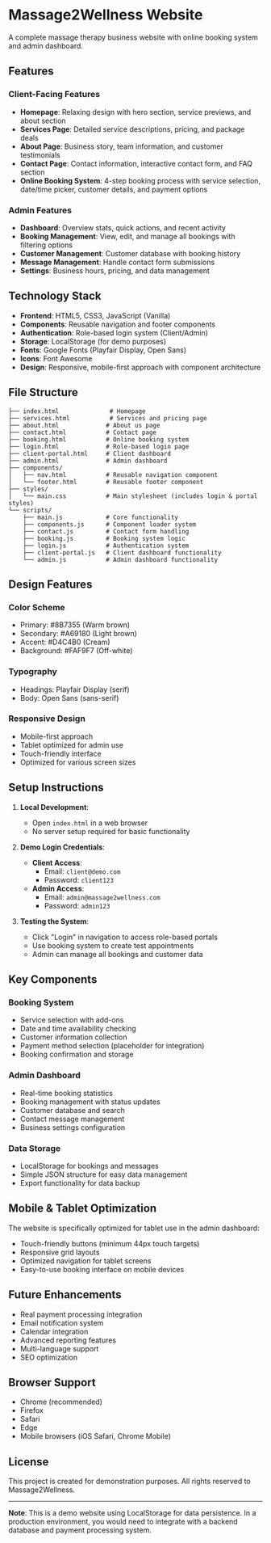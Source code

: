 # Massage2Wellness Website

A complete massage therapy business website with online booking system and admin dashboard.

## Features

### Client-Facing Features

- **Homepage**: Relaxing design with hero section, service previews, and about section
- **Services Page**: Detailed service descriptions, pricing, and package deals
- **About Page**: Business story, team information, and customer testimonials
- **Contact Page**: Contact information, interactive contact form, and FAQ section
- **Online Booking System**: 4-step booking process with service selection, date/time picker, customer details, and payment options

### Admin Features

- **Dashboard**: Overview stats, quick actions, and recent activity
- **Booking Management**: View, edit, and manage all bookings with filtering options
- **Customer Management**: Customer database with booking history
- **Message Management**: Handle contact form submissions
- **Settings**: Business hours, pricing, and data management

## Technology Stack

- **Frontend**: HTML5, CSS3, JavaScript (Vanilla)
- **Components**: Reusable navigation and footer components
- **Authentication**: Role-based login system (Client/Admin)
- **Storage**: LocalStorage (for demo purposes)
- **Fonts**: Google Fonts (Playfair Display, Open Sans)
- **Icons**: Font Awesome
- **Design**: Responsive, mobile-first approach with component architecture

## File Structure

```
├── index.html              # Homepage
├── services.html           # Services and pricing page
├── about.html             # About us page
├── contact.html           # Contact page
├── booking.html           # Online booking system
├── login.html             # Role-based login page
├── client-portal.html     # Client dashboard
├── admin.html             # Admin dashboard
├── components/
│   ├── nav.html           # Reusable navigation component
│   └── footer.html        # Reusable footer component
├── styles/
│   └── main.css           # Main stylesheet (includes login & portal styles)
└── scripts/
    ├── main.js            # Core functionality
    ├── components.js      # Component loader system
    ├── contact.js         # Contact form handling
    ├── booking.js         # Booking system logic
    ├── login.js           # Authentication system
    ├── client-portal.js   # Client dashboard functionality
    └── admin.js           # Admin dashboard functionality
```

## Design Features

### Color Scheme

- Primary: #8B7355 (Warm brown)
- Secondary: #A69180 (Light brown)
- Accent: #D4C4B0 (Cream)
- Background: #FAF9F7 (Off-white)

### Typography

- Headings: Playfair Display (serif)
- Body: Open Sans (sans-serif)

### Responsive Design

- Mobile-first approach
- Tablet optimized for admin use
- Touch-friendly interface
- Optimized for various screen sizes

## Setup Instructions

1. **Local Development**:

   - Open `index.html` in a web browser
   - No server setup required for basic functionality

2. **Demo Login Credentials**:

   - **Client Access**:
     - Email: `client@demo.com`
     - Password: `client123`
   - **Admin Access**:
     - Email: `admin@massage2wellness.com`
     - Password: `admin123`

3. **Testing the System**:
   - Click "Login" in navigation to access role-based portals
   - Use booking system to create test appointments
   - Admin can manage all bookings and customer data

## Key Components

### Booking System

- Service selection with add-ons
- Date and time availability checking
- Customer information collection
- Payment method selection (placeholder for integration)
- Booking confirmation and storage

### Admin Dashboard

- Real-time booking statistics
- Booking management with status updates
- Customer database and search
- Contact message management
- Business settings configuration

### Data Storage

- LocalStorage for bookings and messages
- Simple JSON structure for easy data management
- Export functionality for data backup

## Mobile & Tablet Optimization

The website is specifically optimized for tablet use in the admin dashboard:

- Touch-friendly buttons (minimum 44px touch targets)
- Responsive grid layouts
- Optimized navigation for tablet screens
- Easy-to-use booking interface on mobile devices

## Future Enhancements

- Real payment processing integration
- Email notification system
- Calendar integration
- Advanced reporting features
- Multi-language support
- SEO optimization

## Browser Support

- Chrome (recommended)
- Firefox
- Safari
- Edge
- Mobile browsers (iOS Safari, Chrome Mobile)

## License

This project is created for demonstration purposes. All rights reserved to Massage2Wellness.

---

**Note**: This is a demo website using LocalStorage for data persistence. In a production environment, you would need to integrate with a backend database and payment processing system.
